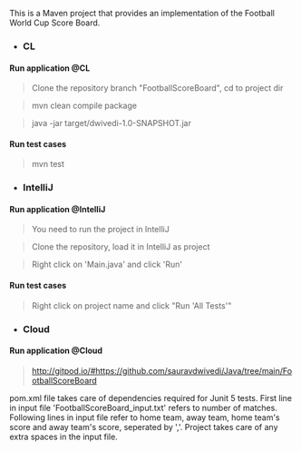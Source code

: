 This is a Maven project that provides an implementation of the Football World Cup Score Board. 

- ### CL

#### Run application @CL

> Clone the repository branch "FootballScoreBoard", cd to project dir

> mvn clean compile package

> java -jar target/dwivedi-1.0-SNAPSHOT.jar

#### Run test cases

> mvn test

- ### IntelliJ

#### Run application @IntelliJ

> You need to run the project in IntelliJ

> Clone the repository, load it in IntelliJ as project

> Right click on 'Main.java' and click 'Run'

#### Run test cases

> Right click on project name and click "Run 'All Tests'"

- ### Cloud

#### Run application @Cloud

> http://gitpod.io/#https://github.com/sauravdwivedi/Java/tree/main/FootballScoreBoard

pom.xml file takes care of dependencies required for Junit 5 tests. First line in input file 'FootballScoreBoard_input.txt' refers to number of matches. Following lines in input file refer to home team, away team, home team's score and away team's score, seperated by ','. Project takes care of any extra spaces in the input file. 
